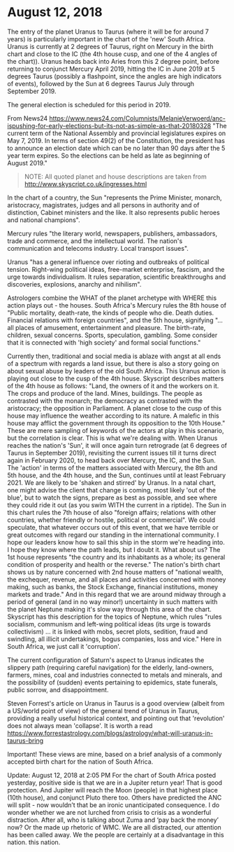 # August 12, 2018

The entry of the planet Uranus to Taurus (where it will be for around 7 years) is particularly important in the chart of the 'new' South Africa. Uranus is currently at 2
degrees of Taurus, right on Mercury in the birth chart and close to the IC (the 4th house cusp, and one of the 4 angles of the chart)). Uranus heads back into Aries
from this 2 degree point, before returning to conjunct Mercury April 2019, hitting the IC in June 2019 at 5 degrees Taurus (possibly a flashpoint, since the angles
are high indicators of events), followed by the Sun at 6 degrees Taurus July through September 2019.

The general election is scheduled for this period in 2019.

From News24 https://www.news24.com/Columnists/MelanieVerwoerd/anc-ispushing-for-early-elections-but-its-not-as-simple-as-that-20180328
"The current term of the National Assembly and provincial legislatures expires on May 7, 2019. In terms of section 49(2) of the Constitution, the president has to
announce an election date which can be no later than 90 days after the 5 year term expires. So the elections can be held as late as beginning of August 2019."

> NOTE: All quoted planet and house descriptions are taken from http://www.skyscript.co.uk/ingresses.html

In the chart of a country, the Sun "represents the Prime Minister, monarch, aristocracy, magistrates, judges and all persons in authority and of distinction,
Cabinet ministers and the like. It also represents public heroes and national champions".

Mercury rules "the literary world, newspapers, publishers, ambassadors, trade and commerce, and the intellectual world. The nation's communication and
telecoms industry. Local transport issues".

Uranus "has a general influence over rioting and outbreaks of political tension. Right-wing political ideas, free-market enterprise, fascism, and the urge towards
individualism. It rules separation, scientific breakthroughs and discoveries, explosions, anarchy and nihilism".

Astrologers combine the WHAT of the planet archetype with WHERE this action
plays out - the houses. South Africa's Mercury rules the 8th house of "Public mortality, death-rate, the kinds of people who die. Death duties. Financial relations with foreign countries",
and the 5th house, signifying "... all places of amusement, entertainment and pleasure. The birth-rate, children, sexual concerns. Sports, speculation, gambling.
Some consider that it is connected with 'high society' and formal social functions." 

Currently then, traditional and social media is ablaze with angst at all ends of a spectrum with regards a land issue, but there is also a story going on about
sexual abuse by leaders of the old South Africa. This Uranus action is playing out close to the cusp of the 4th house. Skyscript describes matters of the 4th house
as follows: "Land, the owners of it and the workers on it. The crops and produce of the land. Mines, buildings. The people as contrasted with the monarch; the
democracy as contrasted with the aristocracy; the opposition in Parliament. A planet close to the cusp of this house may influence the weather according to its
nature. A malefic in this house may afflict the government through its opposition to the 10th House." These are mere sampling of keywords of the actors at play in
this scenario, but the correlation is clear. This is what we're dealing with. When Uranus reaches the nation's 'Sun', it will once again turn retrograde (at 6 degrees
of Taurus in September 2019), revisiting the current issues till it turns direct again in February 2020, to head back over Mercury, the IC, and the Sun. The 'action' in
terms of the matters associated with Mercury, the 8th and 5th house, and the 4th house, and the Sun, continues until at least February 2021. We are likely to be
'shaken and stirred' by Uranus. In a natal chart, one might advise the client that change is coming, most likely 'out of the blue', but to watch the signs, prepare as
best as possible, and see where they could ride it out (as you swim WITH the current in a riptide). The Sun in this chart rules the 7th house of also "foreign
affairs; relations with other countries, whether friendly or hostile, political or commercial". We could speculate, that whatever occurs out of this event, that we
have terrible or great outcomes with regard our standing in the international community. I hope our leaders know how to sail this ship in the storm we're
heading into. I hope they know where the path leads, but I doubt it. What about us? The 1st house represents "the country and its inhabitants as a whole; its
general condition of prosperity and health or the reverse." The nation's birth chart shows us by nature concerned with 2nd house matters of "national wealth, the
exchequer, revenue, and all places and activities concerned with money making, such as banks, the Stock Exchange, financial institutions, money markets and
trade." And in this regard that we are around midway through a period of general (and in no way minor!) uncertainty in such matters with the planet Neptune
making it's slow way through this area of the chart. Skyscript has this description for the topics of Neptune, which rules "rules socialism, communism and left-wing
political ideas (its urge is towards collectivism) ... it is linked with mobs, secret plots, sedition, fraud and swindling, all illicit undertakings, bogus companies, loss
and vice." Here in South Africa, we just call it 'corruption'.

The current configuration of Saturn's aspect to Uranus indicates the slippery path (requiring careful navigation) for the elderly, land-owners, farmers, mines, coal
and industries connected to metals and minerals, and the possibility of (sudden) events pertaining to epidemics, state funerals, public sorrow, and disappointment.

Steven Forrest's article on Uranus in Taurus is a good overview (albeit from a US/world point of view) of the general trend of Uranus in Taurus, providing a really
useful historical context, and pointing out that 'revolution' does not always mean 'collapse'. It is worth a read https://www.forrestastrology.com/blogs/astrology/what-will-uranus-in-taurus-bring

Important! These views are mine, based on a brief analysis of a commonly accepted birth chart for the nation of South Africa.

Update: August 12, 2018 at 2:05 PM 
For the chart of South Africa posted yesterday, positive side is that we are in a Jupiter return year! That is good protection. And Jupiter will reach the Moon
(people) in that highest place (10th house), and conjunct Pluto there too. Others have predicted the ANC will split - now wouldn’t that be an ironic unanticipated
consequence. I do wonder whether we are not lurched from crisis to crisis as a wonderful distraction. After all, who is talking about Zuma and ‘pay back the money’ now? Or the made up rhetoric of WMC. We are all distracted, our
attention has been called away. We the people are certainly at a disadvantage in this nation.
this nation.
